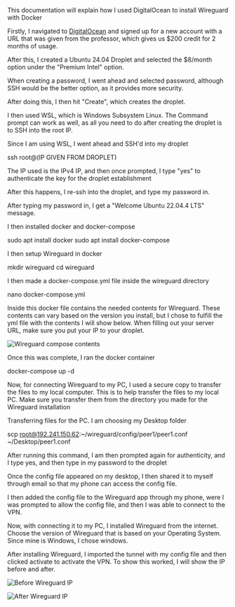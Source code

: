 
This documentation will explain how I used DigitalOcean to install Wireguard with Docker

Firstly, I navigated to [DigitalOcean](DigitalOcean.com) and signed up for a new account with a URL that was given from the professor, which gives us $200 credit for 2 months of usage.

After this, I created a Ubuntu 24.04 Droplet and selected the $8/month option under the "Premium Intel" option.

When creating a password, I went ahead and selected password, although SSH would be the better option, as it provides more security.

After doing this, I then hit "Create", which creates the droplet.

I then used WSL, which is Windows Subsystem Linux. The Command prompt can work as well, as all you need to do after creating the droplet is to SSH into the root IP.

Since I am using WSL, I went ahead and SSH'd into my droplet 

ssh root@(IP GIVEN FROM DROPLET)

The IP used is the IPv4 IP, and then once prompted, I type "yes" to authenticate the key for the droplet establishment

After this happens, I re-ssh into the droplet, and type my password in.

After typing my password in, I get a "Welcome Ubuntu 22.04.4 LTS" message.

I then installed docker and docker-compose

sudo apt install docker
sudo apt install docker-compose

I then setup Wireguard in docker

mkdir wireguard
cd wireguard

I then made a docker-compose.yml file inside the wireguard directory

nano docker-compose.yml

Inside this docker file contains the needed contents for Wireguard. These contents can vary based on the version you install, but I chose to fulfill the yml file with the contents I will show below. When filling out your server URL, make sure you put your IP to your droplet.

![Wireguard compose contents](https://github.com/user-attachments/assets/84a596c8-bbed-4233-9e83-28187e8a5da0)


Once this was complete, I ran the docker container 

docker-compose up -d

Now, for connecting Wireguard to my PC, I used a secure copy to transfer the files to my local computer. This is to help transfer the files to my local PC. Make sure you transfer them from the directory you made for the Wireguard installation

Transferring files for the PC. I am choosing my Desktop folder

scp root@192.241.150.62:~/wireguard/config/peer1/peer1.conf ~/Desktop/peer1.conf

After running this command, I am then prompted again for authenticity, and I type yes, and then type in my password to the droplet

Once the config file appeared on my desktop, I then shared it to myself through email so that my phone can access the config file.

I then added the config file to the Wireguard app through my phone, were I was prompted to allow the config file, and then I was able to connect to the VPN.

Now, with connecting it to my PC, I installed Wireguard from the internet. Choose the version of Wireguard that is based on your Operating System. Since mine is Windows, I chose windows.

After installing Wireguard, I imported the tunnel with my config file and then clicked activate to activate the VPN. To show this worked, I will show the IP before and after.

![Before Wireguard IP](https://github.com/user-attachments/assets/d0a7ad19-2602-4efa-a01e-8fe9018dda65)

![After Wireguard IP](https://github.com/user-attachments/assets/77b695a5-14ff-432a-b13f-7298e5f21d03)









